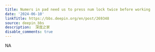 ```yaml
---
title: Numers in pad need us to press num lock twice before working
date: '2024-06-10'
linkTitle: https://bbs.deepin.org/en/post/269348
source: deepin_bbs
description:  深度之家 
disable_comments: true
---
```

NA

